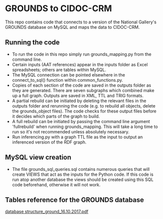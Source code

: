 # GROUNDS to CIDOC-CRM
This repo contains code that connects to a version of the National Gallery's GROUNDS database on MySQL and maps the data to CIDOC-CRM.

## Running the code
* To run the code in this repo simply run grounds_mapping.py from the command line. 
* Certain inputs (AAT references) appear in the inputs folder as Excel spreadsheets; others are tables within MySQL.
* The MySQL connection can be pointed elsewhere in the connect_to_sql() function within common_functions.py.
* Copies of each section of the code are saved in the outputs folder as they are generated. There are seven subgraphs which combined make up a full graph. Outputs are saved in XML, TTL and TRIG formats.
* A partial rebuild can be initiated by deleting the relevant files in the outputs folder and rerunning the code (e.g. to rebuild all objects, delete the grounds_object files). The code checks for these output files before it decides which parts of the graph to build.
* A full rebuild can be initiated by passing the command line argument 'fullrebuild' when running grounds_mapping. This will take a long time to run so it's not recommended unless absolutely necessary.
* Run inferencing.py with a graph TTL file as the input to output an inferenced version of the RDF graph.

## MySQL view creation
* The file grounds_sql_queries.sql contains numerous queries that will create VIEWS that act as the inputs for the Python code. If this code is run atop another database the views should be created using this SQL code beforehand, otherwise it will not work.
 
## Tables reference for the GROUNDS database
[database structure_ground_16.10.2017.pdf](https://github.com/odelaney/grounds_sshoc/files/7067846/database.structure_ground_16.10.2017.pdf)



